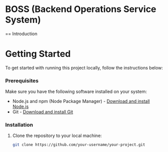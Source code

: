 # BOSS (Backend Operations Service System)

== Introduction
# Getting Started

To get started with running this project locally, follow the instructions below:

### Prerequisites

Make sure you have the following software installed on your system:

- Node.js and npm (Node Package Manager) - [Download and install Node.js](https://nodejs.org/)
- Git - [Download and install Git](https://git-scm.com/)

### Installation

1. Clone the repository to your local machine:

   ```bash
   git clone https://github.com/your-username/your-project.git
